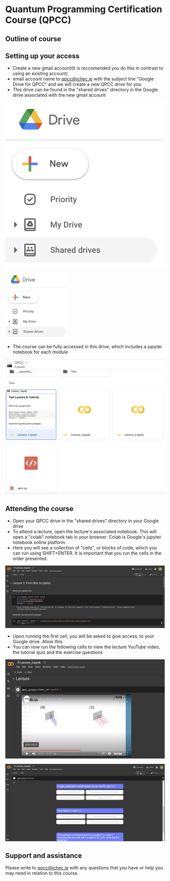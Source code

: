 # Quantum Programming Certification Course (QPCC)

## Outline of course

## Setting up your access
- Create a new gmail account(It is reccomended you do this in contrast to using an existing account) 
- email account name to qpcc@ichec.ie with the subject line "Google Drive for QPCC" and we will create a new QPCC drive for you
- This drive can be found in the "shared drives" directory in the Google drive associated with the new gmail account

![Shared Drives](assets/Shared_Drives.png)

<img src="assets/Shared_Drives.png" width="200">

- The course can be fully accessed in this drive, which includes a jupyter notebook for each module

![QPCC Drive](assets/QPCC_Drive.png)

## Attending the course
- Open your QPCC drive in the "shared drives" directory in your Google drive
- To attend a lecture, open the lecture's associated notebook. This will open a "colab" notebook tab in your browser. Colab is Google's jupyter notebook online platform. 
- Here you will see a collection of "cells", or blocks of code, which you can run using SHIFT+ENTER. It is important that you run the cells in the order presented.

![Lecture Mount](assets/Lecture_Mount.png)

- Upon running the first cell, you will be asked to give access, to your Google drive. Allow this.
- You can now run the following cells to view the lecture YouTube video, the tutorial quiz and the exercise questions

![Lecture Mount](assets/Lecture_Video.png)

![Lecture Mount](assets/Lecture_Quiz.png)

## Support and assistance

Please write to qpcc@ichec.ie with any questions that you have or help you may need in relation to this course.
